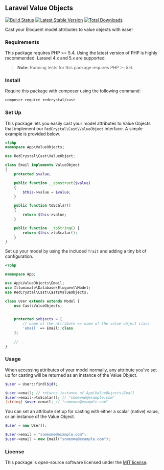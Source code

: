 ## Laravel Value Objects
[![Build Status](https://travis-ci.org/redcrystalcode/laravel-value-objects.svg?branch=master)](https://travis-ci.org/redcrystal/cast)
[![Latest Stable Version](https://poser.pugx.org/redcrystal/cast/version.png)](https://packagist.org/packages/redcrystal/cast)
[![Total Downloads](https://poser.pugx.org/redcrystal/cast/d/total.png)](https://packagist.org/packages/redcrystal/cast)


Cast your Eloquent model attributes to value objects with ease!

### Requirements

This package requires PHP >= 5.4. Using the latest version of PHP is highly recommended. Laravel 4.x and 5.x are supported.

> **Note:** Running tests for this package requires PHP >=5.6.

### Install

Require this package with composer using the following command:

```bash
composer require redcrystal/cast
```

### Set Up

This package lets you easily cast your model attributes to Value Objects that implement our `RedCrystal\Cast\ValueObject` interface. A simple example is provided below.

```php
<?php
namespace App\ValueObjects;

use RedCrystal\Cast\ValueObject;

class Email implements ValueObject
{
    protected $value;

    public function __construct($value)
    {
        $this->value = $value;
    }

    public function toScalar()
    {
        return $this->value;
    }

    public function __toString() {
        return $this->toScalar();
    }
}
```

Set up your model by using the included `Trait` and adding a tiny bit of configuration.

```php
<?php

namespace App;

use App\ValueObjects\Email;
use Illuminate\Database\Eloquent\Model;
use RedCrystal\Cast\CastsValueObjects;

class User extends extends Model {
	use CastsValueObjects;

	
	protected $objects = [
		// name of the attribute => name of the value object class
		'email' => Email::class
	];
	
	// ...
}
```

### Usage

When accessing attributes of your model normally, any attribute you've set up for casting will be returned as an instance of the Value Object.

```php
$user = User::find($id);

$user->email; // returns instance of App\ValueObjects\Email
$user->email->toScalar(); // "someone@example.com"
(string) $user->email; // "someone@example.com"
```

You can set an attribute set up for casting with either a scalar (native) value, or an instance of the Value Object.

```php
$user = new User();

$user->email = "someone@example.com";
$user->email = new Email("someone@example.com");
```

### License
This package is open-source software licensed under the [MIT license](http://opensource.org/licenses/MIT).
